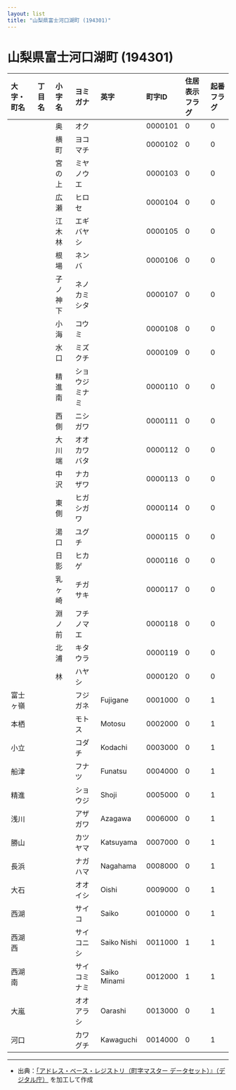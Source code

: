 ```yaml
---
layout: list
title: "山梨県富士河口湖町 (194301)"
---
```


# 山梨県富士河口湖町 (194301)

| 大字・町名 | 丁目名 | 小字名 | ヨミガナ | 英字 | 町字ID | 住居表示フラグ | 起番フラグ |
|:---|:---|:---|:---|:---|:---|:---|:---|
|  |  | 奥 |   オク |  | 0000101 | 0 | 0 |
|  |  | 横町 |   ヨコマチ |  | 0000102 | 0 | 0 |
|  |  | 宮の上 |   ミヤノウエ |  | 0000103 | 0 | 0 |
|  |  | 広瀬 |   ヒロセ |  | 0000104 | 0 | 0 |
|  |  | 江木林 |   エギバヤシ |  | 0000105 | 0 | 0 |
|  |  | 根場 |   ネンバ |  | 0000106 | 0 | 0 |
|  |  | 子ノ神下 |   ネノカミシタ |  | 0000107 | 0 | 0 |
|  |  | 小海 |   コウミ |  | 0000108 | 0 | 0 |
|  |  | 水口 |   ミズクチ |  | 0000109 | 0 | 0 |
|  |  | 精進南 |   ショウジミナミ |  | 0000110 | 0 | 0 |
|  |  | 西側 |   ニシガワ |  | 0000111 | 0 | 0 |
|  |  | 大川端 |   オオカワバタ |  | 0000112 | 0 | 0 |
|  |  | 中沢 |   ナカザワ |  | 0000113 | 0 | 0 |
|  |  | 東側 |   ヒガシガワ |  | 0000114 | 0 | 0 |
|  |  | 湯口 |   ユグチ |  | 0000115 | 0 | 0 |
|  |  | 日影 |   ヒカゲ |  | 0000116 | 0 | 0 |
|  |  | 乳ヶ崎 |   チガサキ |  | 0000117 | 0 | 0 |
|  |  | 淵ノ前 |   フチノマエ |  | 0000118 | 0 | 0 |
|  |  | 北浦 |   キタウラ |  | 0000119 | 0 | 0 |
|  |  | 林 |   ハヤシ |  | 0000120 | 0 | 0 |
| 富士ヶ嶺 |  |  | フジガネ   | Fujigane | 0001000 | 0 | 1 |
| 本栖 |  |  | モトス   | Motosu | 0002000 | 0 | 1 |
| 小立 |  |  | コダチ   | Kodachi | 0003000 | 0 | 1 |
| 船津 |  |  | フナツ   | Funatsu | 0004000 | 0 | 1 |
| 精進 |  |  | ショウジ   | Shoji | 0005000 | 0 | 1 |
| 浅川 |  |  | アザガワ   | Azagawa | 0006000 | 0 | 1 |
| 勝山 |  |  | カツヤマ   | Katsuyama | 0007000 | 0 | 1 |
| 長浜 |  |  | ナガハマ   | Nagahama | 0008000 | 0 | 1 |
| 大石 |  |  | オオイシ   | Oishi | 0009000 | 0 | 1 |
| 西湖 |  |  | サイコ   | Saiko | 0010000 | 0 | 1 |
| 西湖西 |  |  | サイコニシ   | Saiko Nishi | 0011000 | 1 | 1 |
| 西湖南 |  |  | サイコミナミ   | Saiko Minami | 0012000 | 1 | 1 |
| 大嵐 |  |  | オオアラシ   | Oarashi | 0013000 | 0 | 1 |
| 河口 |  |  | カワグチ   | Kawaguchi | 0014000 | 0 | 1 |

---

- 出典：[「アドレス・ベース・レジストリ（町字マスター データセット）』（デジタル庁）](https://www.digital.go.jp/policies/base_registry_address/) を加工して作成